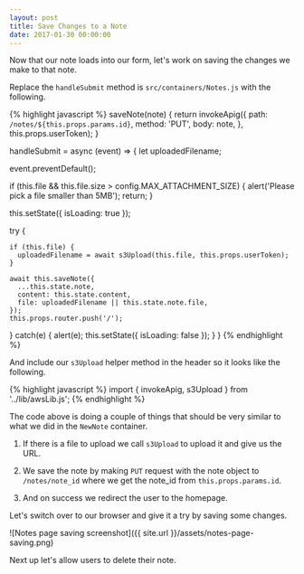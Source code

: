 ```yaml
---
layout: post
title: Save Changes to a Note
date: 2017-01-30 00:00:00
---
```


Now that our note loads into our form, let's work on saving the changes we make to that note.

Replace the `handleSubmit` method is `src/containers/Notes.js` with the following.

{% highlight javascript %}
saveNote(note) {
  return invokeApig({
    path: `/notes/${this.props.params.id}`,
    method: 'PUT',
    body: note,
  }, this.props.userToken);
}

handleSubmit = async (event) => {
  let uploadedFilename;

  event.preventDefault();

  if (this.file && this.file.size > config.MAX_ATTACHMENT_SIZE) {
    alert('Please pick a file smaller than 5MB');
    return;
  }

  this.setState({ isLoading: true });

  try {

    if (this.file) {
      uploadedFilename = await s3Upload(this.file, this.props.userToken);
    }

    await this.saveNote({
      ...this.state.note,
      content: this.state.content,
      file: uploadedFilename || this.state.note.file,
    });
    this.props.router.push('/');
  }
  catch(e) {
    alert(e);
    this.setState({ isLoading: false });
  }
}
{% endhighlight %}

And include our `s3Upload` helper method in the header so it looks like the following.

{% highlight javascript %}
import { invokeApig, s3Upload } from '../lib/awsLib.js';
{% endhighlight %}

The code above is doing a couple of things that should be very similar to what we did in the `NewNote` container.

1. If there is a file to upload we call `s3Upload` to upload it and give us the URL.

2. We save the note by making `PUT` request with the note object to `/notes/note_id` where we get the note_id from `this.props.params.id`.

3. And on success we redirect the user to the homepage.

Let's switch over to our browser and give it a try by saving some changes.

![Notes page saving screenshot]({{ site.url }}/assets/notes-page-saving.png)

Next up let's allow users to delete their note.
